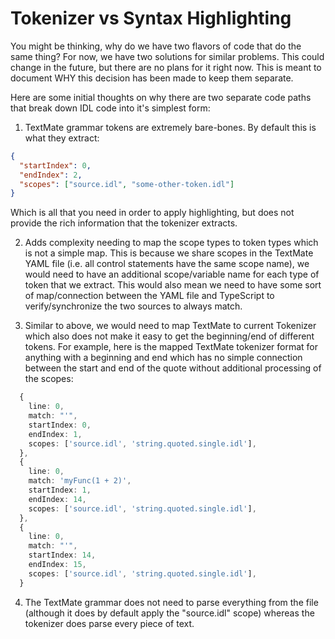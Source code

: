 # Tokenizer vs Syntax Highlighting

You might be thinking, why do we have two flavors of code that do the same thing? For now, we have two solutions for similar problems. This could change in the future, but there are no plans for it right now. This is meant to document WHY this decision has been made to keep them separate.

Here are some initial thoughts on why there are two separate code paths that break down IDL code into it's simplest form:

1. TextMate grammar tokens are extremely bare-bones. By default this is what they extract:

```json
{
  "startIndex": 0,
  "endIndex": 2,
  "scopes": ["source.idl", "some-other-token.idl"]
}
```

Which is all that you need in order to apply highlighting, but does not provide the rich information that the tokenizer extracts.

2. Adds complexity needing to map the scope types to token types which is not a simple map. This is because we share scopes in the TextMate YAML file (i.e. all control statements have the same scope name), we would need to have an additional scope/variable name for each type of token that we extract. This would also mean we need to have some sort of map/connection between the YAML file and TypeScript to verify/synchronize the two sources to always match.

3. Similar to above, we would need to map TextMate to current Tokenizer which also does not make it easy to get the beginning/end of different tokens. For example, here is the mapped TextMate tokenizer format for anything with a beginning and end which has no simple connection between the start and end of the quote without additional processing of the scopes:

```typescript
  {
    line: 0,
    match: "'",
    startIndex: 0,
    endIndex: 1,
    scopes: ['source.idl', 'string.quoted.single.idl'],
  },
  {
    line: 0,
    match: 'myFunc(1 + 2)',
    startIndex: 1,
    endIndex: 14,
    scopes: ['source.idl', 'string.quoted.single.idl'],
  },
  {
    line: 0,
    match: "'",
    startIndex: 14,
    endIndex: 15,
    scopes: ['source.idl', 'string.quoted.single.idl'],
  }
```

4. The TextMate grammar does not need to parse everything from the file (although it does by default apply the "source.idl" scope) whereas the tokenizer does parse every piece of text.
